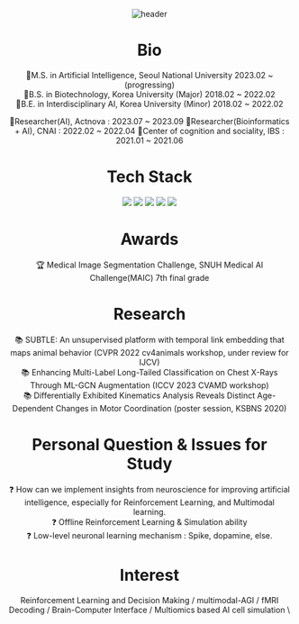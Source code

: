 <div align="center">
  
![header](https://capsule-render.vercel.app/api?type=waving&color=gradient&customColorList=1&height=300&section=header&text=SoHyung%20Kim&fontSize=90&fontColor=404040&animation=fadeIn)  

# Bio
🏫M.S. in Artificial Intelligence, Seoul National University 2023.02 ~ (progressing)  
🏫B.S. in Biotechnology, Korea University (Major)  2018.02 ~ 2022.02    
🏫B.E. in Interdisciplinary AI, Korea University (Minor)  2018.02 ~ 2022.02   

🏢Researcher(AI), Actnova : 2023.07 ~ 2023.09
🏢Researcher(Bioinformatics + AI), CNAI : 2022.02 ~ 2022.04 
🏢Center of cognition and sociality, IBS : 2021.01 ~ 2021.06  
 

# Tech Stack
<img src="https://img.shields.io/badge/Python-3766AB?style=flat-square&logo=Python&logoColor=white"/></a>
<img src="https://img.shields.io/badge/C-9999FF?style=flat-square&logo=C&logoColor=white"/></a>
<img src="https://img.shields.io/badge/MATLAB-3152A0?style=flat-square&logo=MATLAB&logoColor=white"/></a>
<img src="https://img.shields.io/badge/Linux-FCC624?style=flat-square&logo=Linux&logoColor=white"/></a>
<img src="https://img.shields.io/badge/C-E95420?style=flat-square&logo=Ubuntu&logoColor=white"/></a>

# Awards 
🏆 Medical Image Segmentation Challenge, SNUH Medical AI Challenge(MAIC) 7th final grade

# Research
📚 SUBTLE: An unsupervised platform with temporal link embedding that maps animal behavior (CVPR 2022 cv4animals workshop, under review for IJCV)  
📚 Enhancing Multi-Label Long-Tailed Classification on Chest X-Rays Through ML-GCN Augmentation (ICCV 2023 CVAMD workshop)  
📚 Differentially Exhibited Kinematics Analysis Reveals Distinct Age-Dependent Changes in Motor Coordination (poster session, KSBNS 2020)  


# Personal Question & Issues for Study
❓ How can we implement insights from neuroscience for improving artificial intelligence, especially for Reinforcement Learning, and Multimodal learning.  
❓ Offline Reinforcement Learning & Simulation ability   
❓ Low-level neuronal learning mechanism : Spike, dopamine, else.  


# Interest
Reinforcement Learning and Decision Making / multimodal-AGI / fMRI Decoding / Brain-Computer Interface / Multiomics based AI cell simulation
\
</div>
